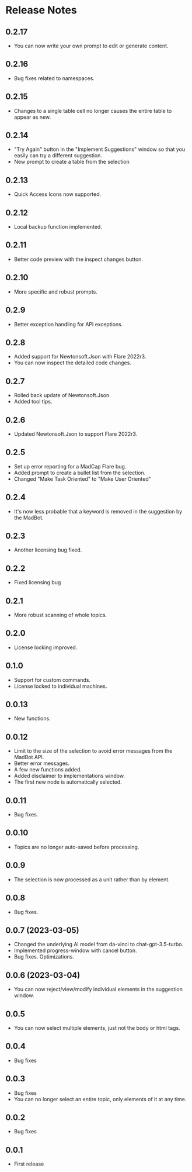﻿# Release Notes 

## 0.2.17
- You can now write your own prompt to edit or generate content. 

## 0.2.16
- Bug fixes related to namespaces. 

## 0.2.15
- Changes to a single table cell no longer causes the entire table to appear as new. 

## 0.2.14
- "Try Again" button in the "Implement Suggestions" window so that you easily can try a different suggestion.
- New prompt to create a table from the selection

## 0.2.13
- Quick Access Icons now supported. 

## 0.2.12
- Local backup function implemented.

## 0.2.11
- Better code preview with the inspect changes button.

## 0.2.10
- More specific and robust prompts. 

## 0.2.9
- Better exception handling for API exceptions.

## 0.2.8
- Added support for Newtonsoft.Json with Flare 2022r3.
- You can now inspect the detailed code changes. 

## 0.2.7
- Rolled back update of Newtonsoft.Json.
- Added tool tips. 

## 0.2.6
- Updated Newtonsoft.Json to support Flare 2022r3.

## 0.2.5
- Set up error reporting for a MadCap Flare bug. 
- Added prompt to create a bullet list from the selection.
- Changed "Make Task Oriented" to "Make User Oriented"

## 0.2.4
- It's now less probable that a keyword is removed in the suggestion by the MadBot.		

## 0.2.3
- Another licensing bug fixed. 

## 0.2.2
- Fixed licensing bug

## 0.2.1
- More robust scanning of whole topics. 

## 0.2.0
- License locking improved. 

## 0.1.0
- Support for custom commands. 
- License locked to individual machines.

## 0.0.13
- New functions.

## 0.0.12
- Limit to the size of the selection to avoid error messages from the MadBot API. 
- Better error messages. 
- A few new functions added. 
- Added disclaimer to implementations window.	
- The first new node is automatically selected. 

## 0.0.11
- Bug fixes.

## 0.0.10
- Topics are no longer auto-saved before processing.

## 0.0.9
- The selection is now processed as a unit rather than by element.

## 0.0.8
- Bug fixes. 

## 0.0.7 (2023-03-05)
- Changed the underlying AI model from da-vinci to chat-gpt-3.5-turbo.
- Implemented progress-window with cancel button. 
- Bug fixes. Optimizations.

## 0.0.6 (2023-03-04)
- You can now reject/view/modify individual elements in the suggestion window. 

## 0.0.5
- You can now select multiple elements, just not the body or html tags. 

## 0.0.4
- Bug fixes

## 0.0.3
- Bug fixes
- You can no longer select an entire topic, only elements of it at any time. 

## 0.0.2
- Bug fixes

## 0.0.1
- First release